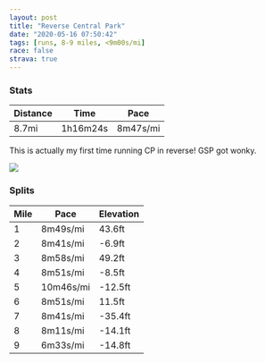 ```yaml
---
layout: post
title: "Reverse Central Park"
date: "2020-05-16 07:50:42"
tags: [runs, 8-9 miles, <9m00s/mi]
race: false
strava: true
---
```


### Stats

| Distance | Time | Pace |
|----------|------|------|
|8.7mi|1h16m24s|8m47s/mi|

This is actually my first time running CP in reverse! GSP got wonky.

<img src='https://maps.googleapis.com/maps/api/staticmap?maptype=roadmap&path=enc:gbwwF|hsbMJqANg@z@i@Yk@CYJ]EUDSuAcLOuB_@Sm@e@Yc@_KuFCG@UGKDgB}Ac@i@]MaAIGQy@WWSa@u@YsA[{@w@e@{@[WOFmAw@oA[cDQu@QkAq@BYGYgBg@e@BLI_@U_@w@gYy\Wu@w@o@uA]s@_@aDaDuAiAcA_BWq@]cAm@i@Q[q@k@O@y@a@sGkB{@i@eAcAi@iAQmB]mA}@s@iAYcD^gDNcAUcAe@u@oAy@iCi@y@m@q@a@w@{@_@kBoBi@yAkB{BWo@k@]{@WqE[o@SsAgBYiAs@sAgBgBaBmA{@Sm@@uEvAmADaBQcDmBS]eAcAYi@}@oCG_AUmA}@sA}@_@uCBqA_@s@}@y@yB{AcBm@e@gBg@oCcByAkAcAcBg@sBMiAQe@o@{@mAm@_Ay@u@qBEe@Yy@a@w@i@o@}Ao@sCXcAKgABYNMT_@lAQrAk@p@{@La@Iw@c@iAcAGg@x@mAH}A\{A^gBDk@^m@Xo@DWPUZKl@?~Ab@b@Vv@fAvq@vHp@c@n@QZArAVtAOnADhBp@lAlAh@PhAhApDjBbCrBpBt@j@h@\Hh@h@bBhA\Nf@p@f@rAHfBAjDr@zDVr@p@pA`AdAx@n@|B~@hAv@vCvDj@\r@Rb@`@pBx@lAVl@XnAZhCLj@j@fApCRZ~CfChAPpBg@d@U~@Av@HtAr@XDz@x@rCbG^XbBn@r@r@~@vBNz@An@KZGr@a@fAMz@FvATdATf@zAxBzAf@l@XfC`Bl@ThAbBHXIrBk@tB?b@a@fBI|A@pAMh@g@pAMn@J`C`@n@VLJXKd@RNN^h@`@n@KXPCE~@LTf@|@\Rb@JO|@MBG`@Gp@s@ENfA?j@Fj@TZEbB`@`@p@VAt@b@d@ADNXBVf@NLRE^HHPXLh@Q|Ax@`@QP[@g@ES|Bb@j@Cp@TTEv@`@hBtA~AH|Cz@l@l@HAXZJ?V|@Zb@XvAC`AFl@LX\Zh@JTRf@PVCx@x@`@@z@XP^`@@d@Jz@j@f@h@r@EhAn@`@|@LJJZ@tBb@lBBfAM|@QXYVG^UZC^Fn@Cv@GPOH&key=AIzaSyC1MId7bFpkLXNAaYhBSTb8jLyiSqzbDtM&size=800x800&markers=color:yellow|label:S|40.75572,-73.99583&markers=color:green|label:F|40.754149999999974,-73.9916599999999'>

### Splits

| Mile | Pace | Elevation |
|------|------|-----------|
|1|8m49s/mi|43.6ft|
|2|8m41s/mi|-6.9ft|
|3|8m58s/mi|49.2ft|
|4|8m51s/mi|-8.5ft|
|5|10m46s/mi|-12.5ft|
|6|8m51s/mi|11.5ft|
|7|8m41s/mi|-35.4ft|
|8|8m11s/mi|-14.1ft|
|9|6m33s/mi|-14.8ft|
